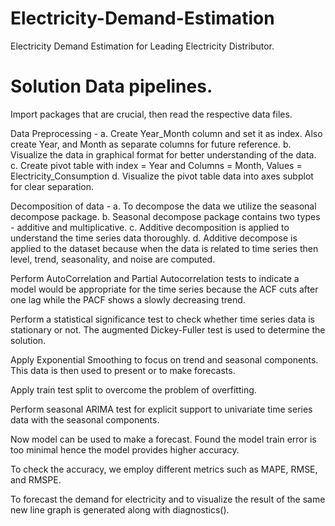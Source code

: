 # Electricity-Demand-Estimation
Electricity Demand Estimation for Leading Electricity Distributor.

# Solution Data pipelines.

Import packages that are crucial, then read the respective data files.

Data Preprocessing - a. Create Year_Month column and set it as index. Also create Year, and Month as separate columns for future reference. b. Visualize the data in graphical format for better understanding of the data. c. Create pivot table with index = Year and Columns = Month, Values = Electricity_Consumption d. Visualize the pivot table data into axes subplot for clear separation.

Decomposition of data - a. To decompose the data we utilize the seasonal decompose package. b. Seasonal decompose package contains two types - additive and multiplicative. c. Additive decomposition is applied to understand the time series data thoroughly. d. Additive decompose is applied to the dataset because when the data is related to time series then level, trend, seasonality, and noise are computed.

Perform AutoCorrelation and Partial Autocorrelation tests to indicate a model would be appropriate for the time series because the ACF cuts after one lag while the PACF shows a slowly decreasing trend.

Perform a statistical significance test to check whether time series data is stationary or not. The augmented Dickey-Fuller test is used to determine the solution.

Apply Exponential Smoothing to focus on trend and seasonal components. This data is then used to present or to make forecasts.

Apply train test split to overcome the problem of overfitting.

Perform seasonal ARIMA test for explicit support to univariate time series data with the seasonal components.

Now model can be used to make a forecast. Found the model train error is too minimal hence the model provides higher accuracy.

To check the accuracy, we employ different metrics such as MAPE, RMSE, and RMSPE.

To forecast the demand for electricity and to visualize the result of the same new line graph is generated along with diagnostics().
